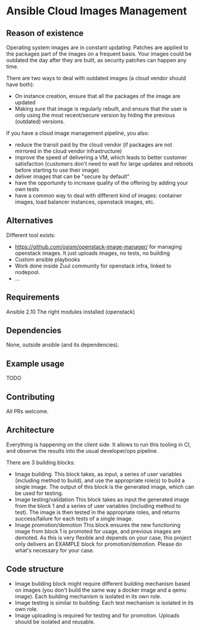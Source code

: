 # Ansible Cloud Images Management

## Reason of existence

Operating system images are in constant updating: Patches are applied to the packages part of the images on a frequent basis.
Your images could be outdated the day after they are built, as security patches can happen any time.

There are two ways to deal with outdated images (a cloud vendor should have both):
- On instance creation, ensure that all the packages of the image are updated
- Making sure that image is regularly rebuilt, and ensure that the user is only using the most recent/secure version by hiding the previous (outdated) versions.

If you have a cloud image management pipeline, you also:
- reduce the transit paid by the cloud vendor (if packages are not mirrored in the cloud vendor infrastructure)
- improve the speed of delivering a VM, which leads to better customer satisfaction (customers don't need to wait for large updates and reboots before starting to use their image)
- deliver images that can be "secure by default"
- have the opportunity to increase quality of the offering by adding your own tests
- have a common way to deal with different kind of images: container images, load balancer instances, openstack images, etc.

## Alternatives

Different tool exists:
-  https://github.com/osism/openstack-image-manager/ for managing openstack images. It just uploads images, no tests, no building
- Custom ansible playbooks
- Work done inside Zuul community for openstack infra, linked to nodepool.
- ...

## Requirements

Ansible 2.10
The right modules installed (openstack)

## Dependencies

None, outside ansible (and its dependencies).

## Example usage

TODO

## Contributing

All PRs welcome.

## Architecture

Everything is happening on the client side. It allows to run this tooling in CI, and observe the results into the usual developer/ops pipeline.

There are 3 building blocks:
- Image building.
  This block takes, as input, a series of user variables (including method to build), and use the appropriate role(s) to build a single image. 
  The output of this block is the generated image, which can be used for testing.
- Image testing/validation
  This block takes as input the generated image from the block 1 and a series of user variables (including method to test).
  The image is then tested in the appropriate roles, and returns success/failure for each tests of a single image.
- Image promotion/demotion
  This block ensures the new functioning image from block 1 is promoted for usage, and previous images are demoted.
  As this is very flexible and depends on your case, this project only delivers an EXAMPLE block for promotion/demotion. Please do what's necessary for your case.

## Code structure

- Image building block might require different building mechanism based on images (you don't build the same way a docker image and a qemu image).
  Each building mechanism is isolated in its own role.
- Image testing is similar to building: Each test mechanism is isolated in its own role.
- Image uploading is required for testing and for promotion. Uploads should be isolated and reusable.
